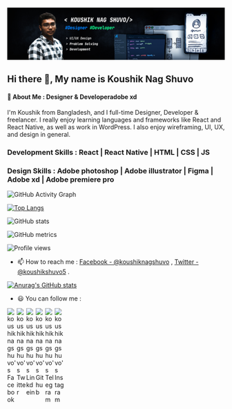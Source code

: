 



![Designer & Developer](https://github.com/koushiknagshuvo/koushiknagshuvo/blob/master/koushik%20new%20banar.jpg?raw=true)

## Hi there 👋, My name is Koushik Nag Shuvo
#### 🚀 About Me : Designer & Developeradobe xd

I'm Koushik from Bangladesh, and I full-time Designer, Developer & freelancer. I really enjoy learning languages and frameworks like React and React Native, as well as work in WordPress. I also enjoy wireframing, UI, UX, and design in general.

### Development Skills : React | React Native | HTML | CSS | JS
### Design  Skills : Adobe photoshop | Adobe illustrator | Figma | Adobe xd | Adobe premiere pro

![GitHub Activity Graph](https://activity-graph.herokuapp.com/graph?username=koushiknagshuvo) 

[![Top Langs](https://github-readme-stats.vercel.app/api/top-langs/?username=koushiknagshuvo)](https://github.com/anuraghazra/github-readme-stats)

![GitHub stats](https://github-readme-stats.vercel.app/api?username=koushiknagshuvo&show_icons=true&count_private=true)  

![GitHub metrics](https://metrics.lecoq.io/koushiknagshuvo)  

![Profile views](https://gpvc.arturio.dev/koushiknagshuvo)  

















- 📫 How to reach me : [Facebook - @koushiknagshuvo](https://www.facebook.com/koushiknag.shuvo) , [Twitter - @koushikshuvo5](https://twitter.com/KoushikShuvo5) .     


[![Anurag's GitHub stats](https://github-readme-stats.vercel.app/api?username=koushiknagshuvo)](https://github.com/anuraghazra/github-readme-stats)





- 😃 You can follow  me :

<a href="https://www.facebook.com/koushiknag.shuvo">
  <img align="left" alt="koushiknagshuvo's Facebook" width="22px" src="https://cdn.jsdelivr.net/npm/simple-icons@v3/icons/facebook.svg" />
</a>
<a href="https://twitter.com/KoushikShuvo5">
  <img align="left" alt="koushiknagshuvo's Twitter" width="22px" src="https://cdn.jsdelivr.net/npm/simple-icons@v3/icons/twitter.svg" />
</a>
<a href="https://www.linkedin.com/in/koushik-nag-shuvo-bb46a4196/">
  <img align="left" alt="koushiknagshuvo's Linkdein" width="22px" src="https://cdn.jsdelivr.net/npm/simple-icons@v3/icons/linkedin.svg" />
</a>
<a href="https://github.com/koushiknagshuvo">
  <img align="left" alt="koushiknagshuvo's Github" width="22px" src="https://cdn.jsdelivr.net/npm/simple-icons@v3/icons/github.svg" />
</a>
<a href="https://web.telegram.org/#/im?p=u777000_2419912564689948202">
  <img align="left" alt="koushiknagshuvo's Telegram" width="22px" src="https://cdn.jsdelivr.net/npm/simple-icons@v3/icons/telegram.svg" />
</a>
<a href="https://www.instagram.com/koushik1512971/?hl=en">
  <img align="left" alt="koushiknagshuvo's Instagram" width="22px" src="https://cdn.jsdelivr.net/npm/simple-icons@v3/icons/instagram.svg" />
</a>
